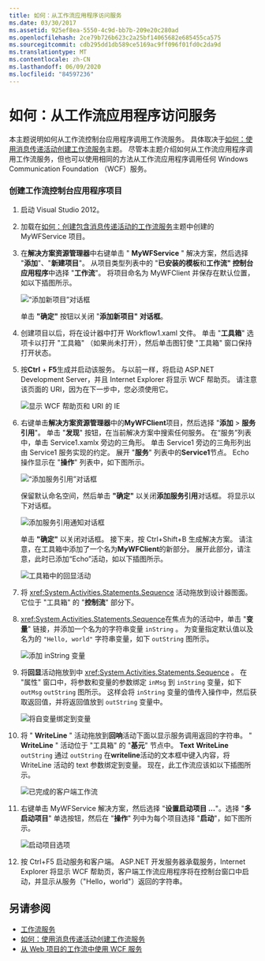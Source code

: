 ```yaml
---
title: 如何：从工作流应用程序访问服务
ms.date: 03/30/2017
ms.assetid: 925ef8ea-5550-4c9d-bb7b-209e20c280ad
ms.openlocfilehash: 2ce79b726b623c2a25bf14065682e685455ca575
ms.sourcegitcommit: cdb295dd1db589ce5169ac9ff096f01fd0c2da9d
ms.translationtype: MT
ms.contentlocale: zh-CN
ms.lasthandoff: 06/09/2020
ms.locfileid: "84597236"
---
```

# <a name="how-to-access-a-service-from-a-workflow-application"></a>如何：从工作流应用程序访问服务
本主题说明如何从工作流控制台应用程序调用工作流服务。 具体取决于[如何：使用消息传递活动创建工作流服务](how-to-create-a-workflow-service-with-messaging-activities.md)主题。 尽管本主题介绍如何从工作流应用程序调用工作流服务，但也可以使用相同的方法从工作流应用程序调用任何 Windows Communication Foundation （WCF）服务。

### <a name="create-a-workflow-console-application-project"></a>创建工作流控制台应用程序项目

1. 启动 Visual Studio 2012。

2. 加载在[如何：创建包含消息传递活动的工作流服务](how-to-create-a-workflow-service-with-messaging-activities.md)主题中创建的 MyWFService 项目。

3. 在**解决方案资源管理器**中右键单击 " **MyWFService** " 解决方案，然后选择 "**添加**"、"**新建项目**"。 从项目类型列表中的 "**已安装的模板**和**工作流" 控制台应用程序**中选择 "**工作流**"。 将项目命名为 MyWFClient 并保存在默认位置，如以下插图所示。

     ![“添加新项目”对话框](./media/how-to-access-a-service-from-a-workflow-application/add-new-project-dialog.jpg)

     单击 **"确定"** 按钮以关闭 "**添加新项目" 对话框**。

4. 创建项目以后，将在设计器中打开 Workflow1.xaml 文件。 单击 "**工具箱**" 选项卡以打开 "工具箱" （如果尚未打开），然后单击图钉使 "工具箱" 窗口保持打开状态。

5. 按**Ctrl** + **F5**生成并启动该服务。 与以前一样，将启动 ASP.NET Development Server，并且 Internet Explorer 将显示 WCF 帮助页。 请注意该页面的 URI，因为在下一步中，您必须使用它。

     ![显示 WCF 帮助页和 URI 的 IE](./media/how-to-access-a-service-from-a-workflow-application/ie-wcf-help-page-uri.jpg)

6. 右键单击**解决方案资源管理器**中的**MyWFClient**项目，然后选择 "**添加**  >  **服务引用**"。 单击 "**发现**" 按钮，在当前解决方案中搜索任何服务。 在“服务”列表中，单击 Service1.xamlx 旁边的三角形。 单击 Service1 旁边的三角形列出由 Service1 服务实现的约定。 展开 "**服务**" 列表中的**Service1**节点。 Echo 操作显示在 "**操作**" 列表中，如下图所示。

     ![“添加服务引用”对话框](./media/how-to-access-a-service-from-a-workflow-application/add-service-reference.jpg)

     保留默认命名空间，然后单击 **"确定"** 以关闭**添加服务引用**对话框。 将显示以下对话框。

     ![添加服务引用通知对话框](./media/how-to-access-a-service-from-a-workflow-application/add-service-reference-dialog.jpg)

     单击 **"确定"** 以关闭对话框。 接下来，按 Ctrl+Shift+B 生成解决方案。 请注意，在工具箱中添加了一个名为**MyWFClient**的新部分。 展开此部分，请注意，此时已添加“Echo”活动，如以下插图所示。

     ![工具箱中的回显活动](./media/how-to-access-a-service-from-a-workflow-application/echo-activity-toolbox.jpg)

7. 将 <xref:System.Activities.Statements.Sequence> 活动拖放到设计器图面。 它位于 "工具箱" 的 "**控制流**" 部分下。

8. <xref:System.Activities.Statements.Sequence>在焦点为的活动中，单击 "**变量**" 链接，并添加一个名为的字符串变量 `inString` 。 为变量指定默认值以及名为的 `"Hello, world"` 字符串变量，如下 `outString` 图所示。

     ![添加 inString 变量](./media/how-to-access-a-service-from-a-workflow-application/add-instring-variable.jpg)

9. 将**回显**活动拖放到中 <xref:System.Activities.Statements.Sequence> 。 在 "属性" 窗口中，将参数和变量的参数绑定 `inMsg` 到 `inString` 变量，如下 `outMsg` `outString` 图所示。 这样会将 `inString` 变量的值传入操作中，然后获取返回值，并将返回值放到 `outString` 变量中。

     ![将自变量绑定到变量](./media/how-to-access-a-service-from-a-workflow-application/bind-arguments-variables.jpg)

10. 将 " **WriteLine** " 活动拖放到**回响**活动下面以显示服务调用返回的字符串。 " **WriteLine** " 活动位于 "工具箱" 的 "**基元**" 节点中。 **Text** **WriteLine** `outString` 通过 `outString` 在**writeline**活动的文本框中键入内容，将 WriteLine 活动的 text 参数绑定到变量。 现在，此工作流应该如以下插图所示。

     ![已完成的客户端工作流](./media/how-to-access-a-service-from-a-workflow-application/complete-client-workflow.jpg)

11. 右键单击 MyWFService 解决方案，然后选择 "**设置启动项目 ...**"。选择 "**多启动项目**" 单选按钮，然后在 "**操作**" 列中为每个项目选择 "**启动**"，如下图所示。

     ![启动项目选项](./media/how-to-access-a-service-from-a-workflow-application/startup-project-options.jpg)

12. 按 Ctrl+F5 启动服务和客户端。 ASP.NET 开发服务器承载服务，Internet Explorer 将显示 WCF 帮助页，客户端工作流应用程序将在控制台窗口中启动，并显示从服务（"Hello，world"）返回的字符串。

## <a name="see-also"></a>另请参阅

- [工作流服务](workflow-services.md)
- [如何：使用消息传递活动创建工作流服务](how-to-create-a-workflow-service-with-messaging-activities.md)
- [从 Web 项目的工作流中使用 WCF 服务](https://docs.microsoft.com/archive/blogs/endpoint/how-to-consume-a-wcf-service-from-a-wf4-workflow)
